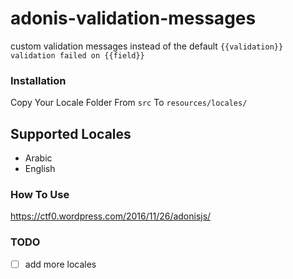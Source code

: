 # adonis-validation-messages
custom validation messages instead of the default `{{validation}} validation failed on {{field}}`

### Installation
Copy Your Locale Folder From `src` To `resources/locales/`

## Supported Locales
* Arabic
* English

### How To Use
https://ctf0.wordpress.com/2016/11/26/adonisjs/

### TODO
- [ ] add more locales
